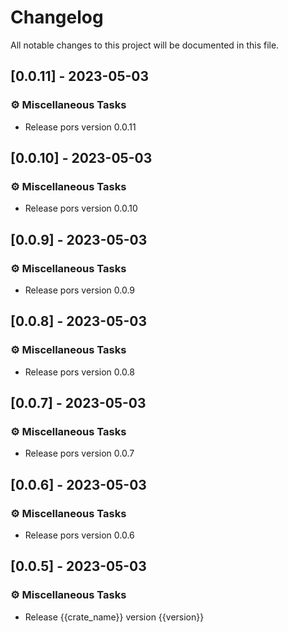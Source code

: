 # Changelog

All notable changes to this project will be documented in this file.

## [0.0.11] - 2023-05-03

### ⚙️ Miscellaneous Tasks

- Release pors version 0.0.11

## [0.0.10] - 2023-05-03

### ⚙️ Miscellaneous Tasks

- Release pors version 0.0.10

## [0.0.9] - 2023-05-03

### ⚙️ Miscellaneous Tasks

- Release pors version 0.0.9

## [0.0.8] - 2023-05-03

### ⚙️ Miscellaneous Tasks

- Release pors version 0.0.8

## [0.0.7] - 2023-05-03

### ⚙️ Miscellaneous Tasks

- Release pors version 0.0.7

## [0.0.6] - 2023-05-03

### ⚙️ Miscellaneous Tasks

- Release pors version 0.0.6

## [0.0.5] - 2023-05-03

### ⚙️ Miscellaneous Tasks

- Release {{crate_name}} version {{version}}

<!-- generated by git-cliff -->
